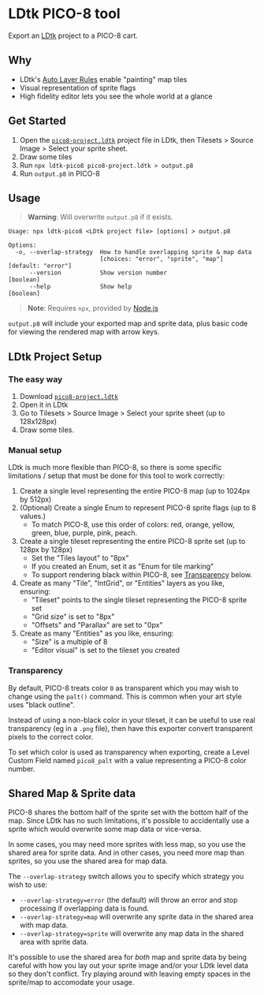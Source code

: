 # LDtk PICO-8 tool

Export an [LDtk](https://ldtk.io) project to a PICO-8 cart.

## Why

- LDtk's [Auto Layer Rules](https://ldtk.io/docs/general/auto-layers/) enable
  "painting" map tiles
- Visual representation of sprite flags
- High fidelity editor lets you see the whole world at a glance

## Get Started

1. Open the [`pico8-project.ldtk`](pico8-project.ldtk) project file in LDtk,
   then Tilesets > Source Image > Select your sprite sheet.
2. Draw some tiles
3. Run `npx ldtk-pico8 pico8-project.ldtk > output.p8`
4. Run `output.p8` in PICO-8

## Usage

> **Warning**: Will overwrite `output.p8` if it exists.

```
Usage: npx ldtk-pico8 <LDtk project file> [options] > output.p8

Options:
  -o, --overlap-strategy  How to handle overlapping sprite & map data
                          [choices: "error", "sprite", "map"] [default: "error"]
      --version           Show version number                          [boolean]
      --help              Show help                                    [boolean]
```

> **Note**: Requires `npx`, provided by [Node.js](https://nodejs.org/en/download)

`output.p8` will include your exported map and sprite data, plus basic code for
viewing the rendered map with arrow keys.

## LDtk Project Setup

### The easy way

1. Download [`pico8-project.ldtk`](pico8-project.ldtk)
1. Open it in LDtk
1. Go to Tilesets > Source Image > Select your sprite sheet (up to 128x128px)
1. Draw some tiles.

### Manual setup

LDtk is much more flexible than PICO-8, so there is some specific limitations /
setup that must be done for this tool to work correctly:

1. Create a single level representing the entire PICO-8 map (up to 1024px by
   512px)
1. (Optional) Create a single Enum to represent PICO-8 sprite flags (up to 8
   values.)
   - To match PICO-8, use this order of colors: red, orange, yellow, green,
     blue, purple, pink, peach.
1. Create a single tileset representing the entire PICO-8 sprite set (up to
   128px by 128px)
   - Set the "Tiles layout" to "8px"
   - If you created an Enum, set it as "Enum for tile marking"
   - To support rendering black within PICO-8, see [Transparency](#transparency)
     below.
1. Create as many "Tile", "IntGrid", or "Entities" layers as you like, ensuring:
   - "Tileset" points to the single tileset representing the PICO-8 sprite set
   - "Grid size" is set to "8px"
   - "Offsets" and "Parallax" are set to "0px"
1. Create as many "Entities" as you like, ensuring:
   - "Size" is a multiple of 8
   - "Editor visual" is set to the tileset you created

### Transparency

By default, PICO-8 treats color `0` as transparent which you may wish to change
using the `palt()` command. This is common when your art style uses "black
outline".

Instead of using a non-black color in your tileset, it can be useful to use real
transparency (eg in a `.png` file), then have this exporter convert transparent
pixels to the correct color.

To set which color is used as transparency when exporting, create a Level Custom
Field named `pico8_palt` with a value representing a PICO-8 color number.

## Shared Map & Sprite data

PICO-8 shares the bottom half of the sprite set with the bottom half of the map.
Since LDtk has no such limitations, it's possible to accidentally use a sprite
which would overwrite some map data or vice-versa.

In some cases, you may need more sprites with less map, so you use the shared
area for sprite data. And in other cases, you need more map than sprites, so you
use the shared area for map data.

The `--overlap-strategy` switch allows you to specify which strategy you wish to
use:

- `--overlap-strategy=error` (the default) will throw an error and stop
  processing if overlapping data is found.
- `--overlap-strategy=map` will overwrite any sprite data in the shared area
  with map data.
- `--overlap-strategy=sprite` will overwrite any map data in the shared area
  with sprite data.

It's possible to use the shared area for _both_ map and sprite data by being
careful with how you lay out your sprite image and/or your LDtk level data so
they don't conflict. Try playing around with leaving empty spaces in the
sprite/map to accomodate your usage.
